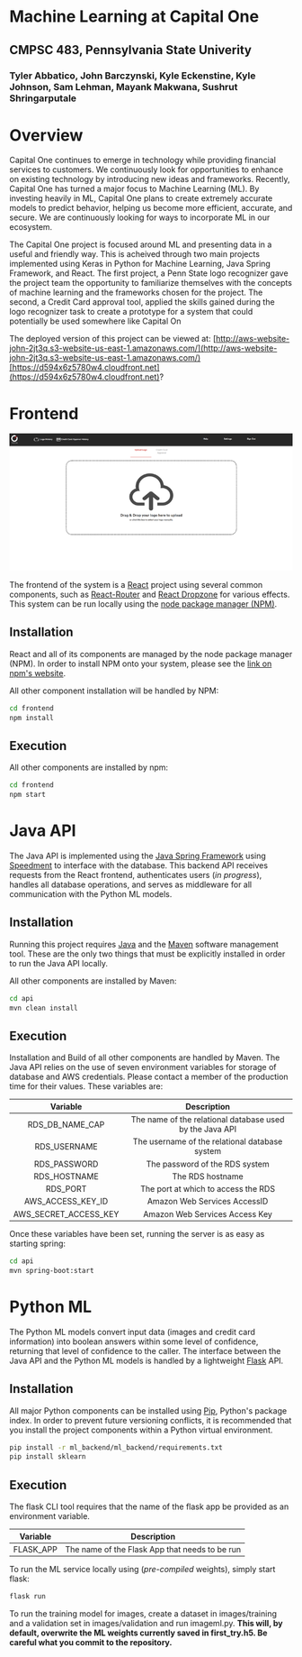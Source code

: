 # Machine Learning at Capital One
## CMPSC 483, Pennsylvania State Univerity
### Tyler Abbatico, John Barczynski, Kyle Eckenstine, Kyle Johnson, Sam Lehman, Mayank Makwana, Sushrut Shringarputale

# Overview

Capital One continues to emerge in technology while providing financial services to customers. We continuously look for opportunities to enhance on existing technology by introducing new ideas and frameworks. Recently, Capital One has turned a major focus to Machine Learning (ML). By investing heavily in ML, Capital One plans to create extremely accurate models to predict behavior, helping us become more efficient, accurate, and secure. We are continuously looking for ways to incorporate ML in our ecosystem.

The Capital One project is focused around ML and presenting data in a useful and friendly way. This is acheived through two main projects implemented using Keras in Python for Machine Learning, Java Spring Framework, and React. The first project, a Penn State logo recognizer gave the project team the opportunity to familiarize themselves with the concepts of machine learning and the frameworks chosen for the project. The second, a Credit Card approval tool, applied the skills gained during the logo recognizer task to create a prototype for a system that could potentially be used somewhere like Capital On

The deployed version of this project can be viewed at: [http://aws-website-john-2jt3q.s3-website-us-east-1.amazonaws.com/](http://aws-website-john-2jt3q.s3-website-us-east-1.amazonaws.com/)[https://d594x6z5780w4.cloudfront.net](https://d594x6z5780w4.cloudfront.net)?

# Frontend

![Homepage of the ML Upload System](data/resized.png)

The frontend of the system is a [React](https://reactjs.org/) project using several common components, such as [React-Router](https://github.com/ReactTraining/react-router) and [React Dropzone](https://github.com/react-dropzone/react-dropzone) for  various effects. This system can be run locally using the [node package manager (NPM)](https://www.npmjs.com/).

## Installation

React and all of its components are managed by the node package manager (NPM). In order to install NPM onto your system, please see the [link on npm's website](https://www.npmjs.com/get-npm?utm_source=house&utm_medium=homepage&utm_campaign=free%20orgs&utm_term=Install%20npm).

All other component installation will be handled by NPM:

```bash
cd frontend
npm install
```

## Execution

All other components are installed by npm:

```bash
cd frontend
npm start
```

# Java API

The Java API is implemented using the [Java Spring Framework](https://projects.spring.io/spring-framework/) using [Speedment](https://www.speedment.com/) to interface with the database. This backend API receives requests from the React frontend, authenticates users (*in progress*), handles all database operations, and serves as middleware for all communication with the Python ML models.

## Installation

Running this project requires [Java](https://java.com/) and the [Maven](https://maven.apache.org/) software management tool. These are the only two things that must be explicitly installed in order to run the Java API locally.

All other components are installed by Maven:

```bash
cd api
mvn clean install
```

## Execution

Installation and Build of all other components are handled by Maven. The Java API relies on the use of seven environment variables for storage of database and AWS credentials. Please contact a member of the production time for their values. These variables are: <br />


|        Variable       |                        Description                       |
|:---------------------:|:--------------------------------------------------------:|
| RDS_DB_NAME_CAP       | The name of the relational database used by the Java API |
| RDS_USERNAME          | The username of the relational database system           |
| RDS_PASSWORD          | The password of the RDS system                           |
| RDS_HOSTNAME          | The RDS hostname                                         |
| RDS_PORT              | The port at which to access the RDS                      |
| AWS_ACCESS_KEY_ID     | Amazon Web Services AccessID                             |
| AWS_SECRET_ACCESS_KEY | Amazon Web Services Access Key                           |

Once these variables have been set, running the server is as easy as starting spring:

```bash
cd api
mvn spring-boot:start
```


# Python ML

The Python ML models convert input data (images and credit card information) into boolean answers within some level of confidence, returning that level of confidence to the caller. The interface between the Java API and the Python ML models is handled by a lightweight [Flask](http://flask.pocoo.org/) API.

## Installation

All major Python components can be installed using [Pip](https://pypi.python.org/pypi/pip), Python's package index. In order to prevent future versioning conflicts, it is recommended that you install the project components within a Python virtual environment.

```bash
pip install -r ml_backend/ml_backend/requirements.txt
pip install sklearn
```

## Execution

The flask CLI tool requires that the name of the flask app be provided as an environment variable. <br />


|        Variable       |                   Description                  |
|:---------------------:|:----------------------------------------------:|
| FLASK_APP             | The name of the Flask App that needs to be run |

To run the ML service locally using (*pre-compiled* weights), simply start flask:

```bash
flask run
```

To run the training model for images, create a dataset in images/training and a validation set in images/validation and run imageml.py. **This will, by default, overwrite the ML weights currently saved in first_try.h5. Be careful what you commit to the repository.**
